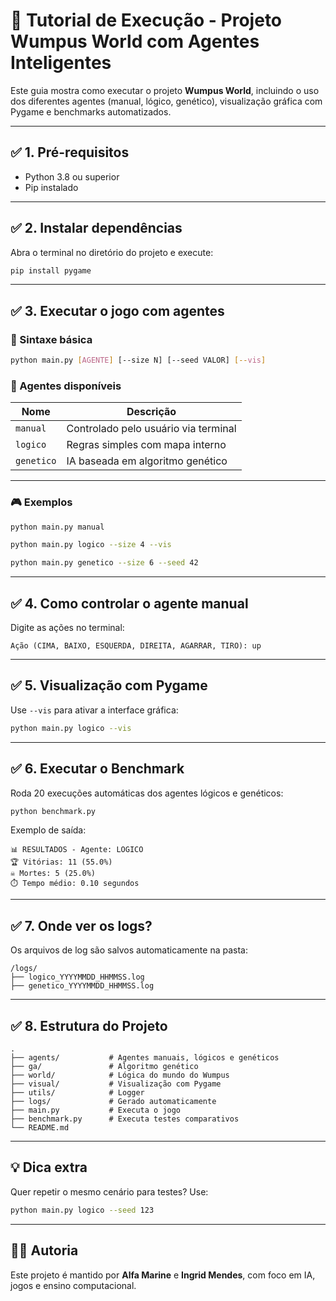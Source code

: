 # 📘 Tutorial de Execução - Projeto Wumpus World com Agentes Inteligentes

Este guia mostra como executar o projeto **Wumpus World**, incluindo o uso dos diferentes agentes (manual, lógico, genético), visualização gráfica com Pygame e benchmarks automatizados.

---

## ✅ 1. Pré-requisitos

- Python 3.8 ou superior
- Pip instalado

---

## ✅ 2. Instalar dependências

Abra o terminal no diretório do projeto e execute:

```bash
pip install pygame
```

---

## ✅ 3. Executar o jogo com agentes

### 📌 Sintaxe básica

```bash
python main.py [AGENTE] [--size N] [--seed VALOR] [--vis]
```

### 🧠 Agentes disponíveis

| Nome       | Descrição                                      |
|------------|-----------------------------------------------|
| `manual`   | Controlado pelo usuário via terminal           |
| `logico`   | Regras simples com mapa interno                |
| `genetico` | IA baseada em algoritmo genético               |

---

### 🎮 Exemplos

```bash
python main.py manual
```

```bash
python main.py logico --size 4 --vis
```

```bash
python main.py genetico --size 6 --seed 42
```

---

## ✅ 4. Como controlar o agente manual

Digite as ações no terminal:

```text
Ação (CIMA, BAIXO, ESQUERDA, DIREITA, AGARRAR, TIRO): up
```

---

## ✅ 5. Visualização com Pygame

Use `--vis` para ativar a interface gráfica:

```bash
python main.py logico --vis
```

---

## ✅ 6. Executar o Benchmark

Roda 20 execuções automáticas dos agentes lógicos e genéticos:

```bash
python benchmark.py
```

Exemplo de saída:

```
📊 RESULTADOS - Agente: LOGICO
🏆 Vitórias: 11 (55.0%)
☠️ Mortes: 5 (25.0%)
⏱️ Tempo médio: 0.10 segundos
```

---

## ✅ 7. Onde ver os logs?

Os arquivos de log são salvos automaticamente na pasta:

```
/logs/
├── logico_YYYYMMDD_HHMMSS.log
├── genetico_YYYYMMDD_HHMMSS.log
```

---

## ✅ 8. Estrutura do Projeto

```
.
├── agents/           # Agentes manuais, lógicos e genéticos
├── ga/               # Algoritmo genético
├── world/            # Lógica do mundo do Wumpus
├── visual/           # Visualização com Pygame
├── utils/            # Logger
├── logs/             # Gerado automaticamente
├── main.py           # Executa o jogo
├── benchmark.py      # Executa testes comparativos
└── README.md
```

---

## 💡 Dica extra

Quer repetir o mesmo cenário para testes? Use:

```bash
python main.py logico --seed 123
```

---

## 👩‍💻 Autoria

Este projeto é mantido por **Alfa Marine** e **Ingrid Mendes**, com foco em IA, jogos e ensino computacional.